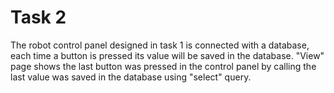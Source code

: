 # Task 2
The robot control panel designed in task 1 is connected with a database, each time a button is pressed its value will be saved in the database. "View" page shows the last button was pressed in the control panel by calling the last value was saved in the database using "select" query.
